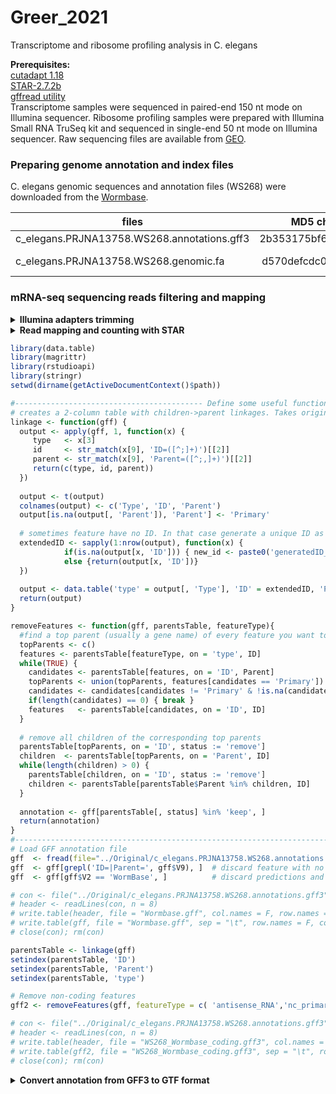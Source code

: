 # Greer_2021
Transcriptome and ribosome profiling analysis in C. elegans  

**Prerequisites:**  
[cutadapt 1.18](https://cutadapt.readthedocs.io/en/stable/index.html)  
[STAR-2.7.2b](https://github.com/alexdobin/STAR)  
[gffread utility](http://ccb.jhu.edu/software/stringtie/gff.shtml)  
Transcriptome samples were sequenced in paired-end 150 nt mode on Illumina sequencer.
Ribosome profiling samples were prepared with Illumina Small RNA TruSeq kit and sequenced in single-end 50 nt mode on Illumina sequencer.
Raw sequencing files are available from [GEO]().


### Preparing genome annotation and index files
C. elegans genomic sequences and annotation files (WS268) were downloaded from the [Wormbase](https://wormbase.org/).

| files                                       | MD5 check sum (unzipped)         | Description              |
| ------------------------------------------- |:--------------------------------:| -------------------------|
| c_elegans.PRJNA13758.WS268.annotations.gff3 | 2b353175bf6e8410815aede3a77a8a62 | annotation               |
| c_elegans.PRJNA13758.WS268.genomic.fa       | d570defcdc006a7c2859fc92dbb21bc4 | Genome sequence          |


### mRNA-seq sequencing reads filtering and mapping   
<details><summary><b>Illumina adapters trimming</b></summary>

```bash
# trim illumina adapters
cutadapt -j 20 -m 75 -a AGATCGGAAGAGCACACGTCTGAACTCCAGTCAC -A AGATCGGAAGAGCGTCGTGTAGGGAAAGAGTGTA -o trimmed_1.fq.gz -p trimmed_2.fq.gz read.1.fq.gz read.2.fq.gz
# -j      - number of threads
# -m      - discard read pair if any of the mates if shorter than 50 nucleotides after adapter trimming

#automate with bash for loop if needed. In the folder containing sample subfolders (R1 and R2 files in each subfolder) run this:
for dir in */; do
file1=$(find "$dir" -name "*_1.fq.gz");
file2=$(find "$dir" -name "*_2.fq.gz");
echo "$(cutadapt -j 20 -m 75 -a AGATCGGAAGAGCACACGTCTGAACTCCAGTCAC -A AGATCGGAAGAGCGTCGTGTAGGGAAAGAGTGTA -o "$dir""trimmed_1.fq.gz" -p "$dir""trimmed_2.fq.gz" "$file1" "$file2")";
done
```
</details>

<details><summary><b>Read mapping and counting with STAR</b></summary>
     
```bash
STAR --genomeLoad LoadAndExit --genomeDir ../STAR-2.7.2b/Mouse_male_index/ 	# load genome once in the shared memory
STAR --runThreadN 40 --outSAMtype BAM Unsorted --outSAMmultNmax 1 --quantMode GeneCounts --genomeLoad LoadAndKeep --genomeDir ../STAR-2.7.2b/Mouse_male_index/ --readFilesCommand gunzip -c --readFilesIn trimmed_1.fastq.gz trimmed_2.fastq.gz --outFileNamePrefix ./OUT_folder/ 
STAR --genomeLoad Remove 	# remove loaded genome from shared memory
# ipcs - check shared memory consumption
# ipcrm - remove object from shared memory

#automate with bash for loop if needed. 
#females
for dir in *[1-4]/; do
echo "$(STAR --runThreadN 40 --outSAMtype BAM Unsorted --outSAMmultNmax 1 --quantMode GeneCounts --genomeLoad LoadAndKeep --genomeDir ../../STAR-2.7.2b/Mouse_female_index/ --readFilesCommand gunzip -c --readFilesIn "$dir""trimmed_1.fastq.gz" "$dir""trimmed_2.fastq.gz" --outFileNamePrefix ./"$dir")";
done
#males
for dir in *[6-9]/; do
echo "$(STAR --runThreadN 40 --outSAMtype BAM Unsorted --outSAMmultNmax 1 --quantMode GeneCounts --genomeLoad LoadAndKeep --genomeDir ../../STAR-2.7.2b/Mouse_male_index/ --readFilesCommand gunzip -c --readFilesIn "$dir""trimmed_1.fastq.gz" "$dir""trimmed_2.fastq.gz" --outFileNamePrefix ./"$dir")";
done
#rename generic file names
for dir in */; do
basename="${dir%/}";
mv ./"$dir"ReadsPerGene.out.tab ./"$dir"/"$basename".counts
done
#copy files in the same directory for easier transfer
for dir in */; do
basename="${dir%/}";
cp ./"$dir"/"$basename".counts ./;
done
#transfer all files to a local windows machine (geneCounts folder)
pscp -pw password germax@aging:/PATH/diets/mrna/*.counts .
```
</details>

```R
library(data.table)
library(magrittr)
library(rstudioapi)
library(stringr)
setwd(dirname(getActiveDocumentContext()$path))

#------------------------------------------ Define some useful functions -------------------------------------------------------------
# creates a 2-column table with children->parent linkages. Takes original gff annotation as its argument.
linkage <- function(gff) { 
  output <- apply(gff, 1, function(x) {
     type   <- x[3]
     id     <- str_match(x[9], 'ID=([^;]+)')[[2]]
     parent <- str_match(x[9], 'Parent=([^;,]+)')[[2]]
     return(c(type, id, parent))
  })
  
  output <- t(output)
  colnames(output) <- c('Type', 'ID', 'Parent')
  output[is.na(output[, 'Parent']), 'Parent'] <- 'Primary'
  
  # sometimes feature have no ID. In that case generate a unique ID as 'generatedID' + [line number]
  extendedID <- sapply(1:nrow(output), function(x) {
            if(is.na(output[x, 'ID'])) { new_id <- paste0('generatedID_',x); return(new_id)}
            else {return(output[x, 'ID'])}
  })
  
  output <- data.table('type' = output[, 'Type'], 'ID' = extendedID, 'Parent' = output[, 'Parent'], 'status' = rep('keep', nrow(output)), stringsAsFactors = FALSE)
  return(output)
}

removeFeatures <- function(gff, parentsTable, featureType){
  #find a top parent (usually a gene name) of every feature you want to remove
  topParents <- c() 
  features <- parentsTable[featureType, on = 'type', ID]
  while(TRUE) {
    candidates <- parentsTable[features, on = 'ID', Parent]
    topParents <- union(topParents, features[candidates == 'Primary'])
    candidates <- candidates[candidates != 'Primary' & !is.na(candidates)]
    if(length(candidates) == 0) { break }
    features   <- parentsTable[candidates, on = 'ID', ID]
  }
  
  # remove all children of the corresponding top parents
  parentsTable[topParents, on = 'ID', status := 'remove']
  children  <- parentsTable[topParents, on = 'Parent', ID]
  while(length(children) > 0) {
    parentsTable[children, on = 'ID', status := 'remove']
    children <- parentsTable[parentsTable$Parent %in% children, ID]
  }
  
  annotation <- gff[parentsTable[, status] %in% 'keep', ]
  return(annotation)
}
#-------------------------------------------------------------------------------------------------------------------------------------
# Load GFF annotation file
gff  <- fread(file="../Original/c_elegans.PRJNA13758.WS268.annotations.gff3", skip = 8, stringsAsFactors = F, header = F, fill = T, na.strings = c("", "NA"), sep="\t") %>% na.omit() #deals with unwanted #comment lines in the gff
gff  <- gff[grepl('ID=|Parent=', gff$V9), ]  # discard feature with no ID in the attributes field. These are typically things like SNPs, TF-binding sites and other genomic features.
gff  <- gff[gff$V2 == 'WormBase', ]          # discard predictions and non-curated junk

# con <- file("../Original/c_elegans.PRJNA13758.WS268.annotations.gff3", "r")
# header <- readLines(con, n = 8)
# write.table(header, file = "Wormbase.gff", col.names = F, row.names = F, quote = F)
# write.table(gff, file = "Wormbase.gff", sep = "\t", row.names = F, col.names = F, quote = F, append = T)
# close(con); rm(con)

parentsTable <- linkage(gff)
setindex(parentsTable, 'ID')
setindex(parentsTable, 'Parent')
setindex(parentsTable, 'type')

# Remove non-coding features
gff2 <- removeFeatures(gff, featureType = c( 'antisense_RNA','nc_primary_transcript','snRNA','lincRNA','ncRNA','tRNA','pre_miRNA','miRNA','scRNA','snoRNA', 'pseudogenic_tRNA', 'piRNA', 'pseudogenic_transcript', 'pseudogenic_rRNA','rRNA'), parentsTable = parentsTable)

# con <- file("../Original/c_elegans.PRJNA13758.WS268.annotations.gff3", "r")
# header <- readLines(con, n = 8)
# write.table(header, file = "WS268_Wormbase_coding.gff3", col.names = F, row.names = F, quote = F)
# write.table(gff2, file = "WS268_Wormbase_coding.gff3", sep = "\t", row.names = F, col.names = F, quote = F, append = T)
# close(con); rm(con)
```
</details>

<details><summary><b>Convert annotation from GFF3 to GTF format</b></summary>  
     
```bash
gffread WS279_Wormbase_coding.gff3 -T -o WS279_Wormbase_coding.gtf
# -T          - convert gff/gtf
```
</details>

